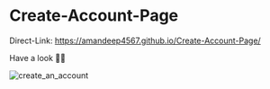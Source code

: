 # Create-Account-Page

Direct-Link: https://amandeep4567.github.io/Create-Account-Page/

Have a look 👨‍💻

![create_an_account](https://user-images.githubusercontent.com/90441055/186442794-f392058d-3af3-42f5-ad24-748ed2ed4968.png)
